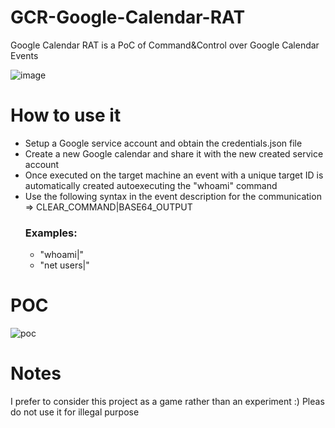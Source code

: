 # GCR-Google-Calendar-RAT
Google Calendar RAT is a PoC of Command&amp;Control over Google Calendar Events

![image](https://github.com/MrSaighnal/GCR-Google-Calendar-RAT/assets/47419260/9e607fc5-4cac-498f-948d-e79d9a06fabb)

# How to use it
- Setup a Google service account and obtain the credentials.json file
- Create a new Google calendar and share it with the new created service account
- Once executed on the target machine an event with a unique target ID is automatically created autoexecuting the "whoami" command
- Use the following syntax in the event description for the communication =>   CLEAR_COMMAND|BASE64_OUTPUT
  ### Examples:
  - "whoami|"
  - "net users|"

# POC
![poc](https://github.com/MrSaighnal/GCR-Google-Calendar-RAT/assets/47419260/dfec42a9-6dda-42bf-ae9c-5fd7d818d8bf)


# Notes
I prefer to consider this project as a game rather than an experiment :)
Pleas do not use it for illegal purpose
